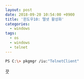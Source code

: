 ```yaml
---
layout: post
date: 2018-09-20 10:54:00 +0900
title: '윈도우10: 텔넷 활성화'
categories:
  - windows
tags:
  - os
  - windows
  - telnet
---
```


```bash
PS C:\> pkgmgr /iu:"TelnetClient"
```

끗
